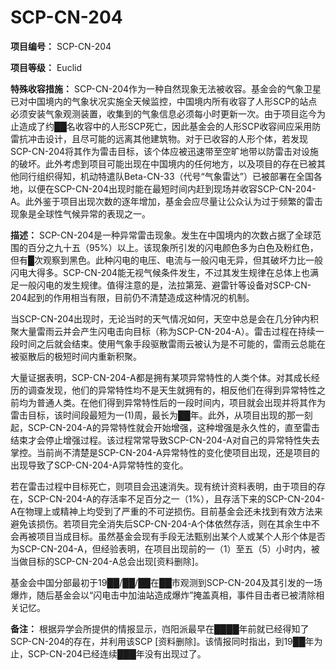 # SCP-CN-204

**项目编号：** SCP-CN-204

**项目等级：** Euclid

**特殊收容措施：** SCP-CN-204作为一种自然现象无法被收容。基金会的气象卫星已对中国境内的气象状况实施全天候监控，中国境内所有收容了人形SCP的站点必须安装气象观测装置，收集到的气象信息必须每小时更新一次。由于项目迄今为止造成了约██名收容中的人形SCP死亡，因此基金会的人形SCP收容间应采用防雷抗冲击设计，且尽可能的远离其他建筑物。对于已收容的人形个体，若发现SCP-CN-204将其作为雷击目标，该个体应被迅速带至空旷地带以防雷击对设施的破坏。此外考虑到项目可能出现在中国境内的任何地方，以及项目的存在已被其他同行组织得知，机动特遣队Beta-CN-33（代号“气象雷达”）已被部署在全国各地，以便在SCP-CN-204出现时能在最短时间内赶到现场并收容SCP-CN-204-A。此外鉴于项目出现次数的逐年增加，基金会应尽量让公众认为过于频繁的雷击现象是全球性气候异常的表现之一。

**描述：** SCP-CN-204是一种异常雷击现象。发生在中国境内的次数占据了全球范围的百分之九十五（95%）以上。该现象所引发的闪电颜色多为白色及粉红色，但有█次观察到黑色。此种闪电的电压、电流与一般闪电无异，但其破坏力比一般闪电大得多。SCP-CN-204能无视气候条件发生，不过其发生规律在总体上也满足一般闪电的发生规律。值得注意的是，法拉第笼、避雷针等设备对SCP-CN-204起到的作用相当有限，目前仍不清楚造成这种情况的机制。

当SCP-CN-204出现时，无论当时的天气情况如何，天空中总是会在几分钟内积聚大量雷雨云并会产生闪电击向目标（称为SCP-CN-204-A）。雷击过程在持续一段时间之后就会结束。使用气象手段驱散雷雨云被认为是不可能的，雷雨云总能在被驱散后的极短时间内重新积聚。

大量证据表明，SCP-CN-204-A都是拥有某项异常特性的人类个体。对其成长经历的调查发现，他们的异常特性均不是天生就拥有的，相反他们在得到异常特性之前均为普通人类。在他们得到异常特性后的一段时间内，项目就会出现并将其作为雷击目标，该时间段最短为一(1)周，最长为██年。此外，从项目出现的那一刻起，SCP-CN-204-A的异常特性就会开始增强，这种增强是永久性的，直至雷击结束才会停止增强过程。该过程常常导致SCP-CN-204-A对自己的异常特性失去掌控。当前尚不清楚是SCP-CN-204-A异常特性的变化使项目出现，还是项目的出现导致了SCP-CN-204-A异常特性的变化。

若在雷击过程中目标死亡，则项目会迅速消失。现有统计资料表明，由于项目的存在，SCP-CN-204-A的存活率不足百分之一（1%），且存活下来的SCP-CN-204-A在物理上或精神上均受到了严重的不可逆损伤。目前基金会还未找到有效方法来避免该损伤。若项目完全消失后SCP-CN-204-A个体依然存活，则在其余生中不会再被项目当成目标。虽然基金会现有手段无法甄别出某个人或某个人形个体是否为SCP-CN-204-A，但经验表明，在项目出现前的一（1）至五（5）小时内，被当做目标的SCP-CN-204-A总会出现[资料删除]。

基金会中国分部最初于19██/██/██在██市观测到SCP-CN-204及其引发的一场爆炸，随后基金会以“闪电击中加油站造成爆炸”掩盖真相，事件目击者已被清除相关记忆。



**备注：** 根据异学会所提供的情报显示，岿阳派最早在████年前就已经得知了SCP-CN-204的存在，并利用该SCP [资料删除]。该情报同时指出，到19██年为止，SCP-CN-204已经连续███年没有出现过了。


